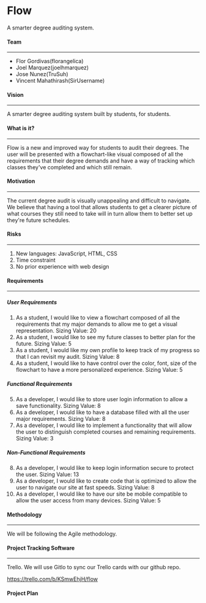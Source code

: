 Flow
======
A smarter degree auditing system.

#### Team
---
- Flor Gordivas(florangelica)
- Joel Marquez(joelhmarquez)
- Jose Nunez(TruSuh)
- Vincent Mahathirash(SirUsername)

#### Vision
---
A smarter degree auditing system built by students, for students.

#### What is it?
---
Flow is a new and improved way for students to audit their degrees. The user will be presented with a flowchart-like visual composed of all the requirements that their degree demands and have a way of tracking which classes they've completed and which still remain. 

#### Motivation
---
The current degree audit is visually unappealing and difficult to navigate. We believe that having a tool that allows students to get a clearer picture of what courses they still need to take will in turn allow them to better set up they're future schedules.

#### Risks
---
1. New languages: JavaScript, HTML, CSS
2. Time constraint
3. No prior experience with web design

#### Requirements
---
##### User Requirements
1. As a student, I would like to view a flowchart composed of all the requirements that my major demands to allow me to get a visual representation. Sizing Value: 20
2. As a student, I would like to see my future classes to better plan for the future. Sizing Value: 5
3. As a student, I would like my own profile to keep track of my progress so that I can revisit my audit. Sizing Value: 8
4. As a student, I would like to have control over the color, font, size of the flowchart to have a more personalized experience. Sizing Value: 5

##### Functional Requirements
5. As a developer, I would like to store user login information to allow a save functionality. Sizing Value: 8
6. As a developer, I would like to have a database filled with all the user major requirements. Sizing Value: 8
7. As a developer, I would like to implement a functionality that will allow the user to distinguish completed courses and remaining requirements. Sizing Value: 3

##### Non-Functional Requirements
8. As a developer, I would like to keep login information secure to protect the user. Sizing Value: 13
9. As a developer, I would like to create code that is optimized to allow the user to navigate our site at fast speeds. Sizing Value: 8
10. As a developer, I would like to have our site be mobile compatible to allow the user access from many devices. Sizing Value: 5

#### Methodology
---
We will be following the Agile methodology. 

#### Project Tracking Software
---
Trello.
We will use Gitlo to sync our Trello cards with our github repo.

https://trello.com/b/KSmwEhjH/flow

#### Project Plan
